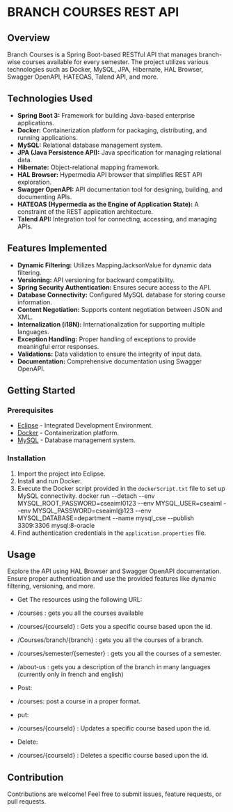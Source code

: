 # BRANCH COURSES REST API

## Overview

Branch Courses is a Spring Boot-based RESTful API that manages branch-wise courses available for every semester. The project utilizes various technologies such as Docker, MySQL, JPA, Hibernate, HAL Browser, Swagger OpenAPI, HATEOAS, Talend API, and more.

## Technologies Used

- **Spring Boot 3:** Framework for building Java-based enterprise applications.
- **Docker:** Containerization platform for packaging, distributing, and running applications.
- **MySQL:** Relational database management system.
- **JPA (Java Persistence API):** Java specification for managing relational data.
- **Hibernate:** Object-relational mapping framework.
- **HAL Browser:** Hypermedia API browser that simplifies REST API exploration.
- **Swagger OpenAPI:** API documentation tool for designing, building, and documenting APIs.
- **HATEOAS (Hypermedia as the Engine of Application State):** A constraint of the REST application architecture.
- **Talend API:** Integration tool for connecting, accessing, and managing APIs.

## Features Implemented

- **Dynamic Filtering:** Utilizes MappingJacksonValue for dynamic data filtering.
- **Versioning:** API versioning for backward compatibility.
- **Spring Security Authentication:** Ensures secure access to the API.
- **Database Connectivity:** Configured MySQL database for storing course information.
- **Content Negotiation:** Supports content negotiation between JSON and XML.
- **Internalization (i18N):** Internationalization for supporting multiple languages.
- **Exception Handling:** Proper handling of exceptions to provide meaningful error responses.
- **Validations:** Data validation to ensure the integrity of input data.
- **Documentation:** Comprehensive documentation using Swagger OpenAPI.

## Getting Started

### Prerequisites

- [Eclipse](https://www.eclipse.org/downloads/) - Integrated Development Environment.
- [Docker](https://www.docker.com/get-started) - Containerization platform.
- [MySQL](https://dev.mysql.com/downloads/) - Database management system.

### Installation

1. Import the project into Eclipse.
2. Install and run Docker.
3. Execute the Docker script provided in the `dockerScript.txt` file to set up MySQL connectivity.
  docker run --detach --env MYSQL_ROOT_PASSWORD=cseaiml0123 --env MYSQL_USER=cseaiml --env MYSQL_PASSWORD=cseaiml@123 --env MYSQL_DATABASE=department --name mysql_cse --publish 3309:3306 mysql:8-oracle
4. Find authentication credentials in the `application.properties` file.

## Usage

Explore the API using HAL Browser and Swagger OpenAPI documentation. Ensure proper authentication and use the provided features like dynamic filtering, versioning, and more.

- Get The resources using the following URL:
- /courses : gets you all the courses available
- /courses/{courseId} : Gets you a specific course based upon the id.
- /Courses/branch/{branch} : gets you all the courses of a branch.
- /courses/semester/{semester} : gets you all the courses of a semester.
- /about-us : gets you a description of the branch in many languages (currently only in french and english)

- Post:
- /courses: post a course in a proper format.

- put:
- /courses/{courseId} : Updates a specific course based upon the id.

- Delete:
- /courses/{courseId} : Deletes a specific course based upon the id.

## Contribution

Contributions are welcome! Feel free to submit issues, feature requests, or pull requests.
